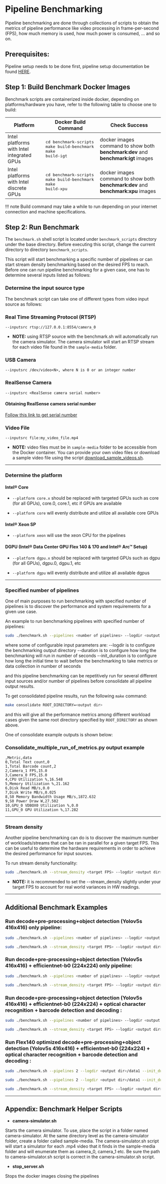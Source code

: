 # Pipeline Benchmarking

Pipeline benchmarking are done through collections of scripts to obtain the metrics of pipeline performance like video processing in frame-per-second (FPS),
how much memory is used, how much power is consumed, ... and so on.

## Prerequisites: 
Pipeline setup needs to be done first, pipeline setup documentation be found [HERE](./pipelinesetup.md).

## Step 1: Build Benchmark Docker Images
Benchmark scripts are containerized inside docker, depending on platforms/hardware you have, refer to the following table to choose one to build:

| Platform                                   | Docker Build Command      | Check Success                                |
| ------------------------------------------ | ------------------------- |----------------------------------------------|
| Intel platforms with Intel integrated GPUs | <pre>cd benchmark-scripts<br>make build-benchmark<br>make build-igt</pre> | docker images command to show both <b>benchmark:dev</b> and <b>benchmark:igt</b> images |
| Intel platforms with Intel discrete GPUs   | <pre>cd benchmark-scripts<br>make build-benchmark<br>make build-xpu</pre> | docker images command to show both <b>benchmark:dev</b> and <b>benchmark:xpu</b> images |

!!! note
    Build command may take a while to run depending on your internet connection and machine specifications.

## Step 2: Run Benchmark
The `benchmark.sh` shell script is located under `benchmark_scripts` directory under the base directory.  Before executing this script,
change the current directory to directory `benchmark_scripts`.

This script will start benchmarking a specific number of pipelines or can start stream density benchmarking based on the desired FPS to reach.  
Before one can run pipeline benchmarking for a given case, one has to determine several inputs listed as follows:

### Determine the input source type

The benchmark script can take one of different types from video input source as follows:

### Real Time Streaming Protocol (RTSP)

    --inputsrc rtsp://127.0.0.1:8554/camera_0

- **__NOTE:__** using RTSP source with the benchmark.sh will automatically run the camera simulator. The camera simulator will start an RTSP stream for each video file found in the `sample-media` folder.

### USB Camera

    --inputsrc /dev/video<N>, where N is 0 or an integer number

### RealSense Camera

    --inputsrc <RealSense camera serial number>

#### Obtaining RealSense camera serial number

[Follow this link to get serial number](./camera_serial_number.md)

### Video File

    --inputsrc file:my_video_file.mp4

- **__NOTE:__** video files must be in `sample-media` folder to be accessible from the Docker container. You can provide your own video files or download a sample video file using the script [download_sample_videos.sh](https://github.com/intel-retail/automated-self-checkout/blob/main/benchmark-scripts/download_sample_videos.sh).

---
### Determine the platform

#### Intel® Core

- `--platform core.x` should be replaced with targeted GPUs such as core (for all GPUs), core.0, core.1, etc if GPUs are available

- `--platform core` will evenly distribute and utilize all available core GPUs

#### Intel® Xeon SP

- `--platform xeon` will use the xeon CPU for the pipelines

#### DGPU (Intel® Data Center GPU Flex 140 & 170 and Intel® Arc™ Setup)

- `--platform dgpu.x` should be replaced with targeted GPUs such as dgpu (for all GPUs), dgpu.0, dgpu.1, etc

- `--platform dgpu` will evenly distribute and utilize all available dgpus

---

### Specified number of pipelines

One of main purposes to run benchmarking with specified number of pipelines is to discover the performance and system requirements for a given use case.

An example to run benchmarking pipelines with specified number of pipelines:
```bash
sudo ./benchmark.sh --pipelines <number of pipelines> --logdir <output dir>/data --init_duration 30 --duration 120 --platform <core|xeon|dgpu.x> --inputsrc <ex:4k rtsp stream with 10 objects>
```

where some of configurable input parameters are:
--logdir is to configure the benchmarking output directory
--duration is to configure how long the benchmarking will run in number of seconds
--init_duration is to configure how long the initial time to wait before the benchmarking to take metrics or data collection in number of seconds

and this pipeline benchmarking can be repetitively run for several different input sources and/or number of pipelines before consolidate
all pipeline output results.

To get consolidated pipeline results, run the following `make` command:
```bash
make consolidate ROOT_DIRECTORY=<output dir>
```
and this will give all the performance metrics among different workload cases given the same root directory specified by `ROOT_DIRECTORY` as shown above.

One of consolidate example outputs is shown below:

### Consolidate_multiple_run_of_metrics.py output example
```excel
,Metric,data
0,Total Text count,0
1,Total Barcode count,2
2,Camera_1 FPS,15.0
3,Camera_0 FPS,15.0
4,CPU Utilization %,16.548
5,Memory Utilization %,21.162
6,Disk Read MB/s,0.0
7,Disk Write MB/s,0.025
8,S0 Memory Bandwidth Usage MB/s,1872.632
9,S0 Power Draw W,27.502
10,GPU_0 VDBOX0 Utilization %,0.0
11,GPU_0 GPU Utilization %,17.282
```

---
### Stream density

Another pipeline benchmarking can do is to discover the maximum number of workloads/streams that can be ran in parallel for a given target FPS.  This can be useful to determine the hardware requirements in order to achieve the desired performance for input sources.

To run stream density functionality:
```bash
sudo ./benchmark.sh --stream_density <target FPS> --logdir <output dir>/data --init_duration 30 --duration 120 --platform <core|xeon|dgpu.x> --inputsrc <ex:4k rtsp stream with 10 objects>
```

- **__NOTE:__** it is recommended to set the --stream_density slightly under your target FPS to account for real world variances in HW readings.

---
## Additional Benchmark Examples

### Run decode+pre-processing+object detection (Yolov5s 416x416) only pipeline:

```bash
sudo ./benchmark.sh --pipelines <number of pipelines> --logdir <output dir>/data --init_duration 30 --duration 120 --platform <core|xeon|dgpu.x> --inputsrc <4k rtsp stream with 5 objects> --ocr_disabled --barcode_disabled --classification_disabled
```

```bash
sudo ./benchmark.sh --stream_density <target FPS> --logdir <output dir>/data --init_duration 30 --duration 120 --platform <core|xeon|dgpu.x> --inputsrc <ex:4k rtsp stream with 10 objects> --ocr_disabled --barcode_disabled --classification_disabled
```

### Run decode+pre-processing+object detection (Yolov5s 416x416) + efficientnet-b0 (224x224) only pipeline:

```bash
sudo ./benchmark.sh --pipelines <number of pipelines> --logdir <output dir>/data --init_duration 30 --duration 120 --platform <core|xeon|dgpu.x> --inputsrc <4k rtsp stream with 5 objects> --ocr_disabled --barcode_disabled
```

```bash
sudo ./benchmark.sh --stream_density <target FPS> --logdir <output dir>/data --init_duration 30 --duration 120 --platform <core|xeon|dgpu.x> --inputsrc <ex:4k rtsp stream with 10 objects> --ocr_disabled --barcode_disabled
```

### Run  decode+pre-processing+object detection (Yolov5s 416x416) + efficientnet-b0 (224x224) + optical character recognition + barcode detection and decoding :

```bash
sudo ./benchmark.sh --pipelines <number of pipelines> --logdir <output dir>/data --init_duration 30 --duration 120 --platform <core|xeon|dgpu.x> --inputsrc <4k rtsp stream with 5 objects> --ocr 5 GPU
```

```bash
sudo ./benchmark.sh --stream_density <target FPS> --logdir <output dir>/data --init_duration 30 --duration 120 --platform <core|xeon|dgpu.x> --inputsrc <ex:4k rtsp stream with 10 objects> --ocr 5 GPU
```

### Run  Flex140 optimized decode+pre-processing+object detection (Yolov5s 416x416) + efficientnet-b0 (224x224) + optical character recognition + barcode detection and decoding :
```bash
sudo ./benchmark.sh --pipelines 2 --logdir <output dir>/data1 --init_duration 30 --duration 120 --platform dgpu.0 --inputsrc <4k rtsp stream with 5 objects> --ocr 5 GPU

sudo ./benchmark.sh --pipelines 2 --logdir <output dir>/data1 --init_duration 30 --duration 120 --platform dgpu.1 --inputsrc <4k rtsp stream with 5 objects> --ocr 5 GPU
```

```bash
sudo ./benchmark.sh --stream_density <target FPS> --logdir <output dir>/data --init_duration 30 --duration 120 --platform dgpu --inputsrc <ex:4k rtsp stream with 10 objects> --ocr 5 GPU
```

---
## Appendix: Benchmark Helper Scripts

- **camera-simulator.sh**

Starts the camera simulator. To use, place the script in a folder named camera-simulator. At the same directory level as the camera-simulator folder, create a folder called sample-media. The camera-simulator.sh script will start a simulator for each .mp4 video that it finds in the sample-media folder and will enumerate them as camera_0, camera_1 etc.  Be sure the path to camera-simulator.sh script is correct in the camera-simulator.sh script.  

- **stop_server.sh**

Stops the docker images closing the pipelines  